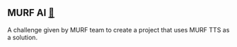 <h2 id="murf-ai">
  MURF AI 
  <a href="https://murf.ai/" target="_blank">🔗</a>
</h2>
A challenge given by MURF team to create a project that uses MURF TTS as a solution. 
